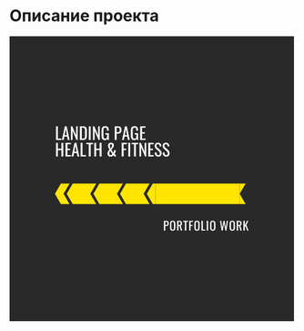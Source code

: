 # Описание проекта
[![Header](https://github.com/Kady2020/health-fitness/blob/main/src/img/github-logo.png)](https://kady2020.github.io/health-fitness/dist/)
